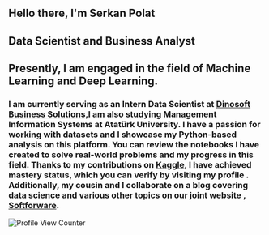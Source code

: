 Hello there, I'm Serkan Polat
------------------------------------
Data Scientist and Business Analyst
------------------------------------
Presently, I am engaged in the field of Machine Learning and Deep Learning.
------------------------------------
### I am currently serving as an Intern Data Scientist at [Dinosoft Business Solutions](https://dinosoft.com.tr/),I am also studying Management Information Systems at Atatürk University. I have a passion for working with datasets and I showcase my Python-based analysis on this platform. You can review the notebooks I have created to solve real-world problems and my progress in this field. Thanks to my contributions on [Kaggle](https://www.kaggle.com/serkanp), I have achieved mastery status, which you can verify by visiting my profile . Additionally, my cousin and I collaborate on a blog covering data science and various other topics on our joint website , [Softforware](https://softforware.tech/).

![Profile View Counter](https://komarev.com/ghpvc/?username=serkannpolatt)










